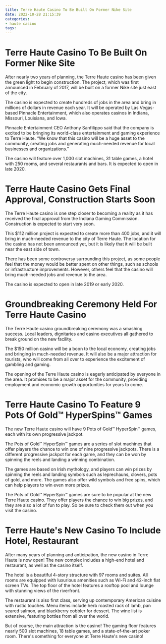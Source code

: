 ```yaml
---
title: Terre Haute Casino To Be Built On Former Nike Site
date: 2022-10-28 21:15:39
categories:
- haute casino
tags:
---
```



#  Terre Haute Casino To Be Built On Former Nike Site

After nearly two years of planning, the Terre Haute casino has been given the green light to begin construction. The project, which was first announced in February of 2017, will be built on a former Nike site just east of the city.

The casino is expected to create hundreds of jobs in the area and bring in millions of dollars in revenue each year. It will be operated by Las Vegas-based Pinnacle Entertainment, which also operates casinos in Indiana, Missouri, Louisiana, and Iowa.

Pinnacle Entertainment CEO Anthony Sanfilippo said that the company is excited to be bringing its world-class entertainment and gaming experience to Terre Haute. “We know that this casino will be a huge asset to the community, creating jobs and generating much-needed revenue for local businesses and organizations.”

The casino will feature over 1,000 slot machines, 31 table games, a hotel with 250 rooms, and several restaurants and bars. It is expected to open in late 2020.

#  Terre Haute Casino Gets Final Approval, Construction Starts Soon

The Terre Haute casino is one step closer to becoming a reality as it has received the final approval from the Indiana Gaming Commission. Construction is expected to start very soon.

This $112 million project is expected to create more than 400 jobs, and it will bring in much-needed revenue to the city of Terre Haute. The location for the casino has not been announced yet, but it is likely that it will be built near the east side of town.

There has been some controversy surrounding this project, as some people feel that the money would be better spent on other things, such as schools or infrastructure improvements. However, others feel that the casino will bring much-needed jobs and revenue to the area.

The casino is expected to open in late 2019 or early 2020.

#  Groundbreaking Ceremony Held For Terre Haute Casino

The Terre Haute casino groundbreaking ceremony was a smashing success. Local leaders, dignitaries and casino executives all gathered to break ground on the new facility.

The $150 million casino will be a boon to the local economy, creating jobs and bringing in much-needed revenue. It will also be a major attraction for tourists, who will come from all over to experience the excitement of gambling and gaming.

The opening of the Terre Haute casino is eagerly anticipated by everyone in the area. It promises to be a major asset for the community, providing employment and economic growth opportunities for years to come.

#  Terre Haute Casino To Feature 9 Pots Of Gold™ HyperSpins™ Games

The new Terre Haute casino will have 9 Pots of Gold™ HyperSpin™ games, each with its own progressive jackpot.

The Pots of Gold™ HyperSpin™ games are a series of slot machines that offer players the chance to win one of nine progressive jackpots. There is a different progressive jackpot for each game, and they can be won by spinning the reels and landing a winning combination.

The games are based on Irish mythology, and players can win prizes by spinning the reels and landing symbols such as leprechauns, clovers, pots of gold, and more. The games also offer wild symbols and free spins, which can help players to win even more prizes.

The Pots of Gold™ HyperSpin™ games are sure to be popular at the new Terre Haute casino. They offer players the chance to win big prizes, and they are also a lot of fun to play. So be sure to check them out when you visit the casino.

#  Terre Haute's New Casino To Include Hotel, Restaurant

After many years of planning and anticipation, the new casino in Terre Haute is now open! The new complex includes a high-end hotel and restaurant, as well as the casino itself.

The hotel is a beautiful 4-story structure with 97 rooms and suites. All rooms are equipped with luxurious amenities such as Wi-Fi and 42-inch flat screen TVs. The top floor of the hotel features a rooftop pool and lounge with stunning views of the riverfront.

The restaurant is also first class, serving up contemporary American cuisine with rustic touches. Menu items include herb roasted rack of lamb, pan seared salmon, and blackberry cobbler for dessert. The wine list is extensive, featuring bottles from all over the world.

But of course, the main attraction is the casino! The gaming floor features nearly 500 slot machines, 18 table games, and a state-of-the-art poker room. There's something for everyone at Terre Haute's new casino!